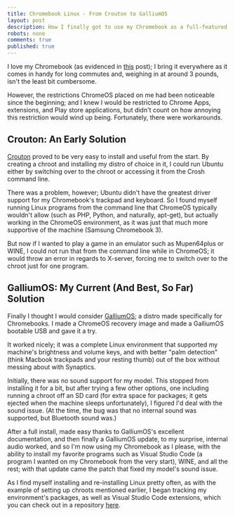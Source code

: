 ```yaml
---
title: Chromebook Linux - From Crouton to GalliumOS
layout: post
description: How I finally got to use my Chromebook as a full-featured Linux machine.
robots: none
comments: true
published: true
---
```


I love my Chromebook (as evidenced in [this](http://mattconn.club/blog/2016/chromebook-web-development/) post); I bring it everywhere as it comes in handy for long commutes and, weighing in at around 3 pounds, isn't the least bit cumbersome.  

However, the restrictions ChromeOS placed on me had been noticeable since the beginning; and I knew I would be restricted to Chrome Apps, extensions, and Play store applications, but didn't count on how annoying this restriction would wind up being. Fortunately, there were workarounds.  

## Crouton: An Early Solution
[Crouton](https://github.com/dnschneid/crouton) proved to be very easy to install and useful from the start. By creating a chroot and installing my distro of choice in it, I could run Ubuntu either by switching over to the chroot or accessing it from the Crosh command line.  

There was a problem, however; Ubuntu didn't have the greatest driver support for my Chromebook's trackpad and keyboard. So I found myself running Linux programs from the command line that ChromeOS typically wouldn't allow (such as PHP, Python, and naturally, apt-get), but actually working in the ChromeOS environment, as it was just that much more supportive of the machine (Samsung Chromebook 3).  

But now if I wanted to play a game in an emulator such as Mupen64plus or WINE, I could not run that from the command line while in ChromeOS; it would throw an error in regards to X-server, forcing me to switch over to the chroot just for one program.  

## GalliumOS: My Current (And Best, So Far) Solution
Finally I thought I would consider [GalliumOS](https://galliumos.org/); a distro made specifically for Chromebooks. I made a ChromeOS recovery image and made a GalliumOS bootable USB and gave it a try.  

It worked nicely; it was a complete Linux environment that supported my machine's brightness and volume keys, and with better "palm detection" (think Macbook trackpads and your resting thumb) out of the box without messing about with Synaptics.  

Initially, there was no sound support for my model. This stopped from installing it for a bit, but after trying a few other options, one including running a chroot off an SD card (for extra space for packages; it gets ejected when the machine sleeps unfortunately), I figured I'd deal with the sound issue. (At the time, the bug was that no internal sound was supported, but Bluetooth sound was.)  

After a full install, made easy thanks to GalliumOS's excellent documentation, and then finally a GalliumOS update, to my surprise, internal audio worked, and so I'm now using my Chromebook as I please, with the ability to install my favorite programs such as Visual Studio Code (a program I wanted on my Chromebook from the very start), WINE, and all the rest; with that update came the patch that fixed my model's sound issue.  

As I find myself installing and re-installing Linux pretty often, as with the example of setting up chroots mentioned earlier, I began tracking my environment's packages, as well as Visual Studio Code extensions, which you can check out in a repository [here](https://github.com/mattConn/ubuntu-environment-setup).
